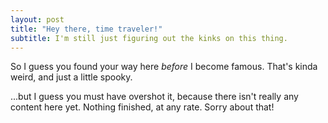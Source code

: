 ```yaml
---
layout: post
title: "Hey there, time traveler!"
subtitle: I'm still just figuring out the kinks on this thing.
---
```

So I guess you found your way here *before* I become famous. That's kinda weird, and just a little spooky.

...but I guess you must have overshot it, because there isn't really any content here yet. Nothing finished, at any rate. Sorry about that!
